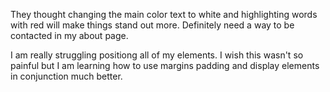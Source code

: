 They thought changing the main color text to white and highlighting words with red will make things stand out more. Definitely need a way to be contacted in my about page.

I am really struggling positiong all of my elements. I wish this wasn't so painful but I am learning how to use margins padding and display elements in conjunction much better. 
